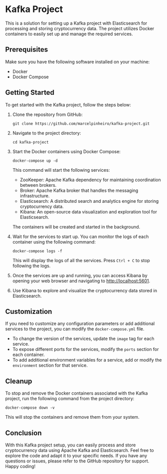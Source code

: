 # Kafka Project

This is a solution for setting up a Kafka project with Elasticsearch for processing and storing cryptocurrency data. The project utilizes Docker containers to easily set up and manage the required services.

## Prerequisites

Make sure you have the following software installed on your machine:

- Docker
- Docker Compose

## Getting Started

To get started with the Kafka project, follow the steps below:

1. Clone the repository from GitHub:
   ```
   git clone https://github.com/marcelpinheiro/kafka-project.git
   ```

2. Navigate to the project directory:
   ```
   cd kafka-project
   ```

3. Start the Docker containers using Docker Compose:
   ```
   docker-compose up -d
   ```

   This command will start the following services:

   - ZooKeeper: Apache Kafka dependency for maintaining coordination between brokers.
   - Broker: Apache Kafka broker that handles the messaging infrastructure.
   - Elasticsearch: A distributed search and analytics engine for storing cryptocurrency data.
   - Kibana: An open-source data visualization and exploration tool for Elasticsearch.

   The containers will be created and started in the background.

4. Wait for the services to start up. You can monitor the logs of each container using the following command:
   ```
   docker-compose logs -f
   ```

   This will display the logs of all the services. Press `Ctrl + C` to stop following the logs.

5. Once the services are up and running, you can access Kibana by opening your web browser and navigating to [http://localhost:5601](http://localhost:5601).

6. Use Kibana to explore and visualize the cryptocurrency data stored in Elasticsearch.

## Customization

If you need to customize any configuration parameters or add additional services to the project, you can modify the `docker-compose.yml` file.

- To change the version of the services, update the `image` tag for each service.
- To expose different ports for the services, modify the `ports` section for each container.
- To add additional environment variables for a service, add or modify the `environment` section for that service.

## Cleanup

To stop and remove the Docker containers associated with the Kafka project, run the following command from the project directory:

```
docker-compose down -v
```

This will stop the containers and remove them from your system.

## Conclusion

With this Kafka project setup, you can easily process and store cryptocurrency data using Apache Kafka and Elasticsearch. Feel free to explore the code and adapt it to your specific needs. If you have any questions or issues, please refer to the GitHub repository for support. Happy coding!
